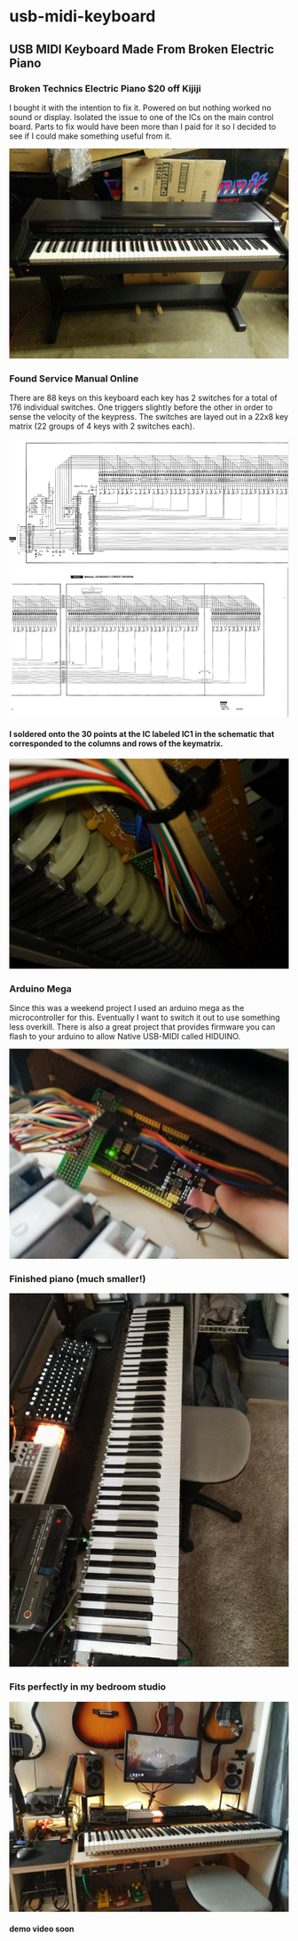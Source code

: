 # usb-midi-keyboard
## USB MIDI Keyboard Made From Broken Electric Piano

### Broken Technics Electric Piano $20 off Kijiji

I bought it with the intention to fix it. Powered on but nothing worked no sound or display. Isolated the issue to one of the ICs on the main control board. Parts to fix would have been more than I paid for it so I decided to see if I could make something useful from it.

![](originalpiano.jpg)

### Found Service Manual Online

There are 88 keys on this keyboard each key has 2 switches for a total of 176 individual switches. One triggers slightly before the other in order to sense the velocity of the keypress. The switches are layed out in a 22x8 key matrix (22 groups of 4 keys with 2 switches each). 

![](inputarray1.png)
![](inputarray2.png)

#### I soldered onto the 30 points at the IC labeled IC1 in the schematic that corresponded to the columns and rows of the keymatrix.

![](wiring.jpg)

### Arduino Mega 

Since this was a weekend project I used an arduino mega as the microcontroller for this. Eventually I want to switch it out to use something less overkill. There is also a great project that provides firmware you can flash to your arduino to allow Native USB-MIDI called HIDUINO. 

![](arduinopic.jpg)

### Finished piano (much smaller!)

![](piano.jpg)

### Fits perfectly in my bedroom studio

![](deskpic.jpg)

#### demo video soon
